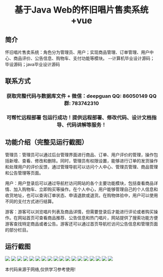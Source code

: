 <p><h1 align="center">基于Java Web的怀旧唱片售卖系统+vue</h1></p>

## 简介
怀旧唱片售卖系统：角色分为管理员、用户；实现商品管理、订单管理、用户中心、商品评价、公告信息、购物车、支付功能等模块。    --计算机毕业设计源码；毕设源码；java毕业设计源码


## 联系方式
<p><h3 align="center">获取完整代码与数据库文件 + 微信：deepguan QQ: 86050149 QQ群: 783742310</h3></p>
<p><h3 align="center">可帮忙远程部署 包运行成功！提供远程部署、修改代码、设计文档指导、代码讲解等服务！</h3></p>

## 功能介绍（完整见运行截图）
管理员：管理员可以通过后台管理界面进行商品、订单、用户评价的管理，操作包括新增、查看、修改和删除。同时，管理员有权限设置，能够进行订单的发货操作和处理用户的评价反馈，通过管理导航可以访问个人中心、管理员管理、商品管理和公告管理等页面。

用户：用户登录后可以通过导航栏访问网站的各个主要功能模块，包括查看商品详情、加入购物车、立即购买等操作。在个人中心，用户能够管理自己的个人信息和收货地址，也可以查询订单状态、申请退款或退货。在购物体验中，用户可以使用不同的支付方式进行结算。

游客：游客可以浏览唱片列表及商品详情，但需要登录后才能进行评论或者购买操作。在网站首页可查看商品推荐、公告信息和热门唱片，网站提供了搜索功能方便游客查找特定商品或者公告。游客还可以通过首页导航栏访问公告信息和管理页面的部分栏目。


## 运行截图
![](https://bs-1329754181.cos.ap-shanghai.myqcloud.com/ssm/NostalgicRecordSellingSystem/img/001.jpg)
![](https://bs-1329754181.cos.ap-shanghai.myqcloud.com/ssm/NostalgicRecordSellingSystem/img/002.jpg)
![](https://bs-1329754181.cos.ap-shanghai.myqcloud.com/ssm/NostalgicRecordSellingSystem/img/003.jpg)
![](https://bs-1329754181.cos.ap-shanghai.myqcloud.com/ssm/NostalgicRecordSellingSystem/img/004.jpg)
![](https://bs-1329754181.cos.ap-shanghai.myqcloud.com/ssm/NostalgicRecordSellingSystem/img/005.jpg)
![](https://bs-1329754181.cos.ap-shanghai.myqcloud.com/ssm/NostalgicRecordSellingSystem/img/006.jpg)
![](https://bs-1329754181.cos.ap-shanghai.myqcloud.com/ssm/NostalgicRecordSellingSystem/img/007.jpg)
![](https://bs-1329754181.cos.ap-shanghai.myqcloud.com/ssm/NostalgicRecordSellingSystem/img/008.jpg)
![](https://bs-1329754181.cos.ap-shanghai.myqcloud.com/ssm/NostalgicRecordSellingSystem/img/009.jpg)
![](https://bs-1329754181.cos.ap-shanghai.myqcloud.com/ssm/NostalgicRecordSellingSystem/img/010.jpg)
![](https://bs-1329754181.cos.ap-shanghai.myqcloud.com/ssm/NostalgicRecordSellingSystem/img/011.jpg)
![](https://bs-1329754181.cos.ap-shanghai.myqcloud.com/ssm/NostalgicRecordSellingSystem/img/012.jpg)
![](https://bs-1329754181.cos.ap-shanghai.myqcloud.com/ssm/NostalgicRecordSellingSystem/img/013.jpg)
![](https://bs-1329754181.cos.ap-shanghai.myqcloud.com/ssm/NostalgicRecordSellingSystem/img/014.jpg)
![](https://bs-1329754181.cos.ap-shanghai.myqcloud.com/ssm/NostalgicRecordSellingSystem/img/015.jpg)
![](https://bs-1329754181.cos.ap-shanghai.myqcloud.com/ssm/NostalgicRecordSellingSystem/img/016.jpg)
![](https://bs-1329754181.cos.ap-shanghai.myqcloud.com/ssm/NostalgicRecordSellingSystem/img/017.jpg)
![](https://bs-1329754181.cos.ap-shanghai.myqcloud.com/ssm/NostalgicRecordSellingSystem/img/018.jpg)

<p>本代码来源于网络,仅供学习参考使用!</p>

